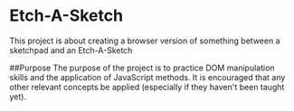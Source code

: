 # Etch-A-Sketch
This project is about creating a browser version of something between a sketchpad and an Etch-A-Sketch

##Purpose
The purpose of the project is to practice DOM manipulation skills and the application of JavaScript methods. It is encouraged that any other relevant concepts be applied (especially if they haven't been taught yet).